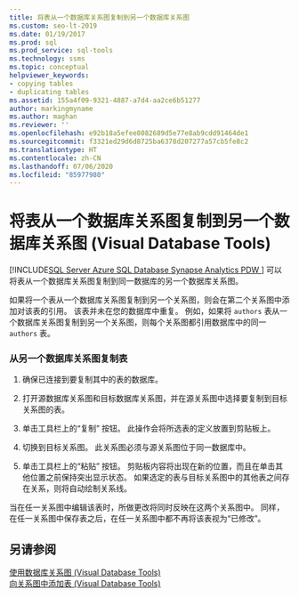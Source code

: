 ```yaml
---
title: 将表从一个数据库关系图复制到另一个数据库关系图
ms.custom: seo-lt-2019
ms.date: 01/19/2017
ms.prod: sql
ms.prod_service: sql-tools
ms.technology: ssms
ms.topic: conceptual
helpviewer_keywords:
- copying tables
- duplicating tables
ms.assetid: 155a4f09-9321-4887-a7d4-aa2ce6b51277
author: markingmyname
ms.author: maghan
ms.reviewer: ''
ms.openlocfilehash: e92b18a5efee8082689d5e77e8ab9cdd91464de1
ms.sourcegitcommit: f3321ed29d6d8725ba6378d207277a57cb5fe8c2
ms.translationtype: HT
ms.contentlocale: zh-CN
ms.lasthandoff: 07/06/2020
ms.locfileid: "85977980"
---
```

# <a name="copy-tables-from-one-database-diagrams-to-another-visual-database-tools"></a>将表从一个数据库关系图复制到另一个数据库关系图 (Visual Database Tools)
[!INCLUDE[SQL Server Azure SQL Database Synapse Analytics PDW ](../../includes/applies-to-version/sql-asdb-asdbmi-asa-pdw.md)]
可以将表从一个数据库关系图复制到同一数据库的另一个数据库关系图。  
  
如果将一个表从一个数据库关系图复制到另一个关系图，则会在第二个关系图中添加对该表的引用。 该表并未在您的数据库中重复。 例如，如果将 `authors` 表从一个数据库关系图复制到另一个关系图，则每个关系图都引用数据库中的同一 `authors` 表。  
  
### <a name="to-copy-a-table-from-another-database-diagram"></a>从另一个数据库关系图复制表  
  
1.  确保已连接到要复制其中的表的数据库。  
  
2.  打开源数据库关系图和目标数据库关系图，并在源关系图中选择要复制到目标关系图的表。  
  
3.  单击工具栏上的“复制”  按钮。 此操作会将所选表的定义放置到剪贴板上。  
  
4.  切换到目标关系图。 此关系图必须与源关系图位于同一数据库中。  
  
5.  单击工具栏上的“粘贴”  按钮。 剪贴板内容将出现在新的位置，而且在单击其他位置之前保持突出显示状态。 如果选定的表与目标关系图中的其他表之间存在关系，则将自动绘制关系线。  
  
当在任一关系图中编辑该表时，所做更改将同时反映在这两个关系图中。 同样，在任一关系图中保存表之后，在任一关系图中都不再将该表视为“已修改”。  
  
## <a name="see-also"></a>另请参阅  
[使用数据库关系图 (Visual Database Tools)](../../ssms/visual-db-tools/work-with-database-diagrams-visual-database-tools.md)  
[向关系图中添加表 (Visual Database Tools)](../../ssms/visual-db-tools/add-tables-to-diagrams-visual-database-tools.md)  
  
